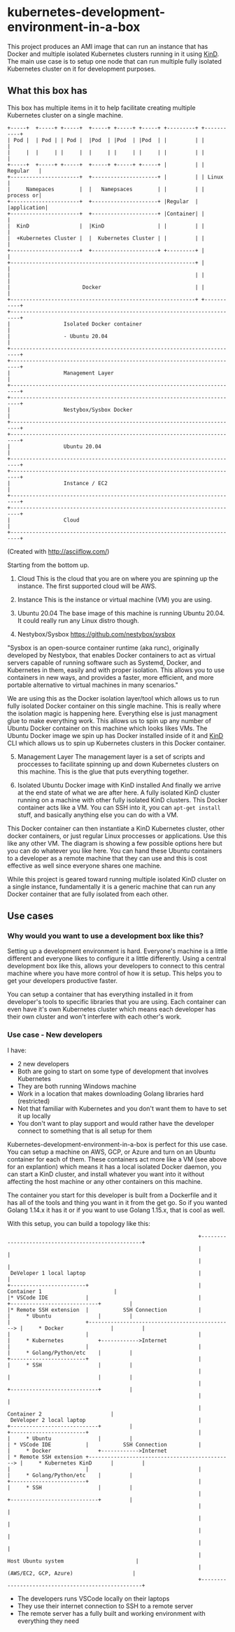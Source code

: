 # kubernetes-development-environment-in-a-box
This project produces an AMI image that can run an instance that has Docker and multiple isolated Kubernetes clusters running in it using [KinD](https://github.com/kubernetes-sigs/kind).  The main use case is to setup one node that can run multiple fully isolated Kubernetes cluster on it for development purposes.

## What this box has
This box has multiple items in it to help facilitate creating multiple Kubernetes cluster on a single machine.

```
+-----+  +-----+ +-----+  +-----+ +-----+ +-----+ +---------+ +-----------+
| Pod |  | Pod | | Pod |  |Pod  | |Pod  | |Pod  | |         | |           |
|     |  |     | |     |  |     | |     | |     | |         | |           |
+-----+  +-----+ +-----+  +-----+ +-----+ +-----+ |         | | Regular   |
+----------------------+  +---------------------+ |         | | Linux     |
|     Namepaces        |  |   Namepsaces        | |         | | process or|
+----------------------+  +---------------------+ |Regular  | |application|
+----------------------+  +---------------------+ |Container| |           |
|  KinD                |  |KinD                 | |         | |           |
|  +Kubernetes Cluster |  |  Kubernetes Cluster | |         | |           |
+----------------------+  +---------------------+ +---------+ |           |
+-----------------------------------------------------------+ |           |
|                                                           | |           |
|                       Docker                              | |           |
+-----------------------------------------------------------+ +-----------+
+-------------------------------------------------------------------------+
|                 Isolated Docker container                               |
|                 - Ubuntu 20.04                                          |
+-------------------------------------------------------------------------+
+-------------------------------------------------------------------------+
|                 Management Layer                                        |
+-------------------------------------------------------------------------+
+-------------------------------------------------------------------------+
|                 Nestybox/Sysbox Docker                                  |
+-------------------------------------------------------------------------+
+-------------------------------------------------------------------------+
|                 Ubuntu 20.04                                            |
+-------------------------------------------------------------------------+
+-------------------------------------------------------------------------+
|                 Instance / EC2                                          |
+-------------------------------------------------------------------------+
+-------------------------------------------------------------------------+
|                 Cloud                                                   |
+-------------------------------------------------------------------------+
```
(Created with http://asciiflow.com/)

Starting from the bottom up.

1) Cloud
This is the cloud that you are on where you are spinning up the instance.  The first supported cloud will be AWS.

2) Instance
This is the instance or virtual machine (VM) you are using.

3) Ubuntu 20.04
The base image of this machine is running Ubuntu 20.04.  It could really run any Linux distro though.

4) Nestybox/Sysbox
https://github.com/nestybox/sysbox

"Sysbox is an open-source container runtime (aka runc), originally developed by Nestybox, that enables Docker containers to act as virtual servers capable of running software such as Systemd, Docker, and Kubernetes in them, easily and with proper isolation. This allows you to use containers in new ways, and provides a faster, more efficient, and more portable alternative to virtual machines in many scenarios."

We are using this as the Docker isolation layer/tool which allows us to run fully isolated Docker container on this single machine.  This is really where the isolation magic is happening here.  Everything else is just managment glue to make everything work.  This allows us to spin up any number of Ubuntu Docker container on this machine which looks likes VMs.  The Ubuntu Docker image we spin up has Docker installed inside of it and [KinD](https://github.com/kubernetes-sigs/kind) CLI which allows us to spin up Kubernetes clusters in this Docker container.

5) Management Layer
The management layer is a set of scripts and proccesses to facilitate spinning up and down Kubernetes clusters on this machine.  This is the glue that puts everything together.

6) Isolated Ubuntu Docker image with KinD installed
And finally we arrive at the end state of what we are after here.  A fully isolated KinD cluster running on a machine with other fully isolated KinD clusters.  This Docker container acts like a VM.  You can SSH into it, you can `apt-get install` stuff, and basically anything else you can do with a VM.  

This Docker container can then instantiate a KinD Kubernetes cluster, other docker containers, or just regular Linux proccesses or applications.  Use this like any other VM.  The diagram is showing a few possible options here but you can do whatever you like here.  You can hand these Ubuntu containers to a developer as a remote machine that they can use and this is cost effective as well since everyone shares one machine.

While this project is geared toward running multiple isolated KinD cluster on a single instance, fundamentally it is a generic machine that can run any Docker container that are fully isolated from each other.

## Use cases

### Why would you want to use a development box like this?
Setting up a development environment is hard.  Everyone's machine is a little different and everyone likes to configure it a little differently.  Using a central development box like this, allows your developers to connect to this central machine where you have more control of how it is setup.  This helps you to get your developers productive faster.

You can setup a container that has everything installed in it from developer's tools to specific libraries that you are using.  Each container can even have it's own Kubernetes cluster which means each developer has their own cluster and won't interfere with each other's work.

### Use case - New developers

I have:
* 2 new developers
* Both are going to start on some type of development that involves Kubernetes
* They are both running Windows machine
* Work in a location that makes downloading Golang libraries hard (restricted)
* Not that familiar with Kubernetes and you don't want them to have to set it up locally
* You don't want to play support and would rather have the developer connect to something that is all setup for them

Kubernetes-development-environment-in-a-box is perfect for this use case.  You can setup a machine on AWS, GCP, or Azure and turn on an Ubuntu container for each of them.  These containers act more like a VM (see above for an explantion) which means it has a local isolated Docker daemon, you can start a KinD cluster, and install whatever you want into it without affecting the host machine or any other containers on this machine.

The container you start for this developer is built from a Dockerfile and it has all of the tools and thing you want in it from the get go.  So if you wanted Golang 1.14.x it has it or if you want to use Golang 1.15.x, that is cool as well.

With this setup, you can build a topology like this:
```
                                                             +---------------------------------------------------+
                                                             |                                                   |
                                                             |                                                   |
 DeVeloper 1 local laptop                                    |                                                   |
+------------------------+                                   |                 Container 1                       |
|* VSCode IDE            |                                   |            +----------------------------+         |
|* Remote SSH extension  |           SSH Connection          |            |     * Ubuntu               |         |
|                        +----------------------------------------------> |     * Docker               |         |
|                        |                                   |            |     * Kubernetes           +------------>Internet
|                        |                                   |            |     * Golang/Python/etc    |         |
+------------------------+                                   |            |     * SSH                  |         |
                                                             |            |                            |         |
                                                             |            +----------------------------+         |
                                                             |                                                   |
                                                             |                  Container 2                      |
 DeVeloper 2 local laptop                                    |            +----------------------------+         |
+------------------------+                                   |            |     * Ubuntu               |         |
| * VSCode IDE           |           SSH Connection          |            |     * Docker               +------------>Internet
| * Remote SSH extension +----------------------------------------------> |     * Kubernetes KinD      |         |
|                        |                                   |            |     * Golang/Python/etc    |         |
+------------------------+                                   |            |     * SSH                  |         |
                                                             |            +----------------------------+         |
                                                             |                                                   |
                                                             |                                                   |
                                                             |                                                   |
                                                             |                                                   |
                                                             |          Host Ubuntu system                       |
                                                             |           (AWS/EC2, GCP, Azure)                   |
                                                             +---------------------------------------------------+

```
* The developers runs VSCode locally on their laptops
* They use their internet connection to SSH to a remote server
* The remote server has a fully built and working environment with everything they need

